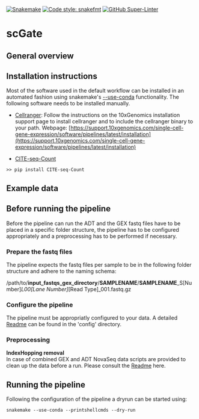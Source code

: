 [![Snakemake](https://img.shields.io/badge/snakemake-≥6.12.1-brightgreen.svg?style=flat)](https://snakemake.readthedocs.io)
[![Code style: snakefmt](https://img.shields.io/badge/code%20style-snakefmt-000000.svg)](https://github.com/snakemake/snakefmt)
[![GitHub Super-Linter](https://github.com/ETH-NEXUS/scGATE_workflow/workflows/Lint%20Code%20Base/badge.svg)](https://github.com/marketplace/actions/super-linter)
# scGate 

## General overview


## Installation instructions
Most of the software used in the default workflow can be installed in an automated fashion using snakemake's [--use-conda](https://snakemake.readthedocs.io/en/stable/snakefiles/deployment.html#integrated-package-management) functionality. 
The following software needs to be installed manually.

- [Cellranger](https://support.10xgenomics.com/single-cell-gene-expression/software/pipelines/latest/what-is-cell-ranger): Follow the instructions on the 10xGenomics installation support page to install cellranger and to include the cellranger binary to your path.
Webpage: [https://support.10xgenomics.com/single-cell-gene-expression/software/pipelines/latest/installation](https://support.10xgenomics.com/single-cell-gene-expression/software/pipelines/latest/installation)

- [CITE-seq-Count](https://hoohm.github.io/CITE-seq-Count/) 
 
```
>> pip install CITE-seq-Count
```


## Example data



## Before running the pipeline
Before the pipeline can run the ADT and the GEX fastq files have to be placed in a specific folder structure, the pipeline has to be configured appropriately and a preprocessing has to be performed if necessary. 

### Prepare the fastq files
The pipeline expects the fastq files per sample to be in the following folder structure and adhere to the naming schema: 

/path/to/**input_fastqs_gex_directory**/**SAMPLENAME**/**SAMPLENAME**_S[Number]_L00[Lane Number]_[Read Type]_001.fastq.gz


### Configure the pipeline

The pipeline must be appropriatly configured to your data. A detailed [Readme](config/README.md) can be found in the 'config' directory. 


### Preprocessing

**IndexHopping removal**  
In case of combined GEX and ADT NovaSeq data scripts are provided to clean up the data before a run. Please consult the [Readme](workflow/scripts/index_hopping_removal/README.md) here.


## Running the pipeline
Following the configuration of the pipeline a dryrun can be started using:
```
snakemake --use-conda --printshellcmds --dry-run
```


